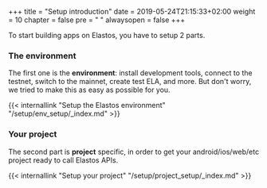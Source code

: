 +++
title = "Setup introduction"
date = 2019-05-24T21:15:33+02:00
weight = 10
chapter = false
pre = "<i class='fa ela-page'></i> "
alwaysopen = false
+++ 

To start building apps on Elastos, you have to setup 2 parts. 

### The environment

The first one is the **environment**: install development tools, connect to the testnet, switch to the mainnet, create test ELA, and more. But don't worry, we tried to make this as easy as possible for you.

{{< internallink "Setup the Elastos environment" "/setup/env_setup/_index.md" >}}

### Your project

The second part is **project** specific, in order to get your android/ios/web/etc project ready to call Elastos APIs.

{{< internallink "Setup your project" "/setup/project_setup/_index.md" >}}